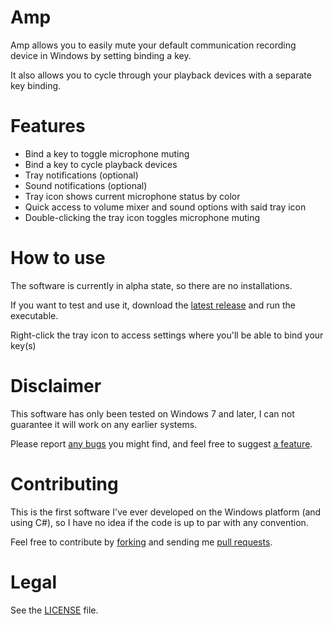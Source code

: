 Amp
======

Amp allows you to easily mute your default communication recording device in Windows by setting binding a key.

It also allows you to cycle through your playback devices with a separate key binding.


Features
======

* Bind a key to toggle microphone muting
* Bind a key to cycle playback devices
* Tray notifications (optional)
* Sound notifications (optional)
* Tray icon shows current microphone status by color
* Quick access to volume mixer and sound options with said tray icon
* Double-clicking the tray icon toggles microphone muting


How to use
======

The software is currently in alpha state, so there are no installations.

If you want to test and use it, download the [latest release](https://github.com/p3lim/Amp/releases) and run the executable.

Right-click the tray icon to access settings where you'll be able to bind your key(s)


Disclaimer
======

This software has only been tested on Windows 7 and later, I can not guarantee it will work on any earlier systems.

Please report [any bugs](https://github.com/p3lim/Amp/issues?q=is%3Aopen+is%3Aissue+label%3Abug) you might find, and feel free to suggest [a feature](https://github.com/p3lim/Amp/issues?q=is%3Aopen+is%3Aissue+label%3Aenhancement).


Contributing
======

This is the first software I've ever developed on the Windows platform (and using C#), so I have no idea if the code is up to par with any convention.

Feel free to contribute by [forking](https://github.com/p3lim/Amp/fork) and sending me [pull requests](https://github.com/p3lim/Amp/pulls?q=is%3Aopen+is%3Apr).


Legal
======

See the [LICENSE](https://github.com/p3lim/Amp/blob/master/LICENSE) file.
